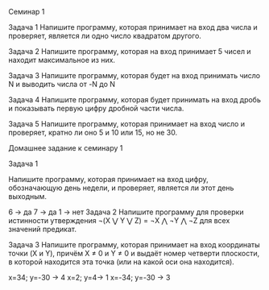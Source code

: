 Семинар 1

Задача 1
Напишите программу, которая принимает на вход два числа и проверяет, является ли одно число квадратом другого.

Задача 2
Напишите программу, которая на вход принимает 5 чисел и находит максимальное из них.

Задача 3
Напишите программу, которая будет на вход принимать число N и выводить числа от -N до N

Задача 4
Напишите программу, которая будет принимать на вход дробь и показывать первую цифру дробной части числа.

Задача 5
Напишите программу, которая принимает на вход число и проверяет, кратно ли оно 5 и 10 или 15, но не 30.


Домашнее задание к семинару 1

Задача 1

Напишите программу, которая принимает на вход цифру, обозначающую день недели, и проверяет, является ли этот день выходным.

6 -> да
7 -> да
1 -> нет
Задача 2
Напишите программу для проверки истинности утверждения ¬(X ⋁ Y ⋁ Z) = ¬X ⋀ ¬Y ⋀ ¬Z для всех значений предикат.

Задача 3
Напишите программу, которая принимает на вход координаты точки (X и Y), причём X ≠ 0 и Y ≠ 0 и выдаёт номер четверти плоскости, в которой находится эта точка (или на какой оси она находится).

x=34; y=-30 -> 4
x=2; y=4-> 1
x=-34; y=-30 -> 3

